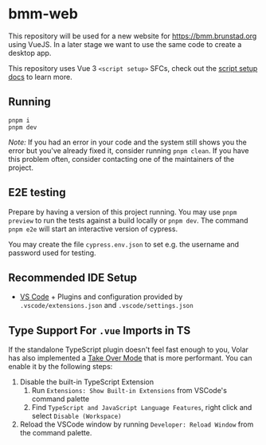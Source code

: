 # bmm-web

This repository will be used for a new website for https://bmm.brunstad.org using VueJS.
In a later stage we want to use the same code to create a desktop app.

This repository uses Vue 3 `<script setup>` SFCs, check out the [script setup docs](https://v3.vuejs.org/api/sfc-script-setup.html#sfc-script-setup) to learn more.

## Running

```
pnpm i
pnpm dev
```

_Note:_ If you had an error in your code and the system still shows you the error but you've already fixed it, consider running `pnpm clean`. If you have this problem often, consider contacting one of the maintainers of the project.

## E2E testing

Prepare by having a version of this project running. You may use `pnpm preview` to run the tests against a build locally or `pnpm dev`. The command `pnpm e2e` will start an interactive version of cypress.

You may create the file `cypress.env.json` to set e.g. the username and password used for testing.

## Recommended IDE Setup

- [VS Code](https://code.visualstudio.com/) + Plugins and configuration provided by `.vscode/extensions.json` and `.vscode/settings.json`

## Type Support For `.vue` Imports in TS

If the standalone TypeScript plugin doesn't feel fast enough to you, Volar has also implemented a [Take Over Mode](https://github.com/johnsoncodehk/volar/discussions/471#discussioncomment-1361669) that is more performant. You can enable it by the following steps:

1. Disable the built-in TypeScript Extension
   1. Run `Extensions: Show Built-in Extensions` from VSCode's command palette
   2. Find `TypeScript and JavaScript Language Features`, right click and select `Disable (Workspace)`
2. Reload the VSCode window by running `Developer: Reload Window` from the command palette.
